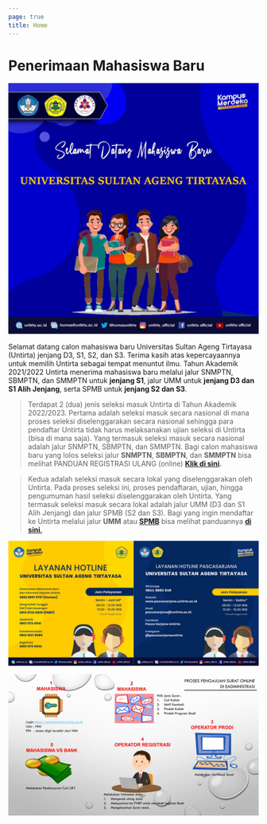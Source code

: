 ```yaml
---
page: true
title: Home
---
```


# Penerimaan Mahasiswa Baru

![](images/Selamat%20Datang%20Maba.jpg)

Selamat datang calon mahasiswa baru Universitas Sultan Ageng Tirtayasa (Untirta) jenjang D3, S1, S2, dan S3. Terima kasih atas kepercayaannya untuk memilih Untirta sebagai tempat menuntut ilmu. Tahun Akademik 2021/2022 Untirta menerima mahasiswa baru melalui jalur SNMPTN, SBMPTN, dan SMMPTN untuk **jenjang S1**, jalur UMM untuk **jenjang D3 dan S1 Alih Jenjang**, serta SPMB untuk **jenjang S2 dan S3**.

> Terdapat 2 (dua) jenis seleksi masuk Untirta di Tahun Akademik 2022/2023. Pertama adalah seleksi masuk secara nasional di mana proses seleksi diselenggarakan secara nasional sehingga para pendaftar Untirta tidak harus melaksanakan ujian seleksi di Untirta (bisa di mana saja). Yang termasuk seleksi masuk secara nasional adalah jalur SNMPTN, SBMPTN, dan SMMPTN. Bagi calon mahasiswa baru yang lolos seleksi jalur **SNMPTN**, **SBMPTN**, dan **SMMPTN** bisa melihat PANDUAN REGISTRASI ULANG (online) [**Klik di sini**](/post/2021-02-23-panduan-registrasi-snmptn-sbmptn-dan-smmptn/)**.**

> Kedua adalah seleksi masuk secara lokal yang diselenggarakan oleh Untirta. Pada proses seleksi ini, proses pendaftaran, ujian, hingga pengumuman hasil seleksi diselenggarakan oleh Untirta. Yang termasuk seleksi masuk secara lokal adalah jalur UMM (D3 dan S1 Alih Jenjang) dan jalur SPMB (S2 dan S3). Bagi yang ingin mendaftar ke Untirta melalui jalur **UMM** atau [**SPMB**](/post/2022-01-21/penerimaan-mahasiswa-baru-pmb-pascasarjana-ta-2022-2023/) bisa melihat panduannya [**di sini**.](/post/2021-02-23-pmb-umm/)

![](images/hotline.jpg)

![](images/Proses%20Pengajuan%20Surat%20Online.jpg)
